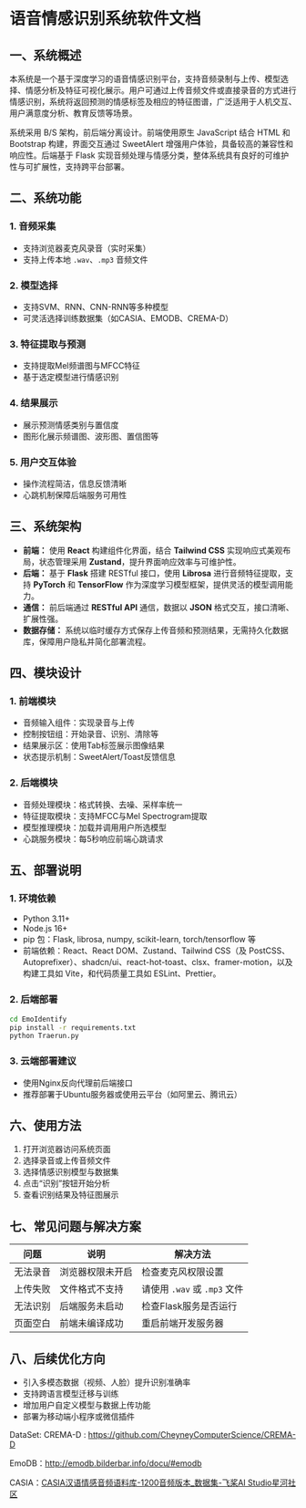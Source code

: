 # 语音情感识别系统软件文档

## 一、系统概述

本系统是一个基于深度学习的语音情感识别平台，支持音频录制与上传、模型选择、情感分析及特征可视化展示。用户可通过上传音频文件或直接录音的方式进行情感识别，系统将返回预测的情感标签及相应的特征图谱，广泛适用于人机交互、用户满意度分析、教育反馈等场景。

系统采用 B/S 架构，前后端分离设计。前端使用原生 JavaScript 结合 HTML 和 Bootstrap 构建，界面交互通过 SweetAlert 增强用户体验，具备较高的兼容性和响应性。后端基于 Flask 实现音频处理与情感分类，整体系统具有良好的可维护性与可扩展性，支持跨平台部署。

## 二、系统功能

### 1. 音频采集

- 支持浏览器麦克风录音（实时采集）
- 支持上传本地 `.wav`、`.mp3` 音频文件

### 2. 模型选择

- 支持SVM、RNN、CNN-RNN等多种模型
- 可灵活选择训练数据集（如CASIA、EMODB、CREMA-D）

### 3. 特征提取与预测

- 支持提取Mel频谱图与MFCC特征
- 基于选定模型进行情感识别

### 4. 结果展示

- 展示预测情感类别与置信度
- 图形化展示频谱图、波形图、置信图等

### 5. 用户交互体验

- 操作流程简洁，信息反馈清晰
- 心跳机制保障后端服务可用性

## 三、系统架构

- **前端：** 使用 **React** 构建组件化界面，结合 **Tailwind CSS** 实现响应式美观布局，状态管理采用 **Zustand**，提升界面响应效率与可维护性。
- **后端：** 基于 **Flask** 搭建 RESTful 接口，使用 **Librosa** 进行音频特征提取，支持 **PyTorch** 和 **TensorFlow** 作为深度学习模型框架，提供灵活的模型调用能力。
- **通信：** 前后端通过 **RESTful API** 通信，数据以 **JSON** 格式交互，接口清晰、扩展性强。
- **数据存储：** 系统以临时缓存方式保存上传音频和预测结果，无需持久化数据库，保障用户隐私并简化部署流程。

## 四、模块设计

### 1. 前端模块

- 音频输入组件：实现录音与上传
- 控制按钮组：开始录音、识别、清除等
- 结果展示区：使用Tab标签展示图像结果
- 状态提示机制：SweetAlert/Toast反馈信息

### 2. 后端模块

- 音频处理模块：格式转换、去噪、采样率统一
- 特征提取模块：支持MFCC与Mel Spectrogram提取
- 模型推理模块：加载并调用用户所选模型
- 心跳服务模块：每5秒响应前端心跳请求

## 五、部署说明

### 1. 环境依赖

- Python 3.11+
- Node.js 16+
- pip 包：Flask, librosa, numpy, scikit-learn, torch/tensorflow 等
- 前端依赖：React、React DOM、Zustand、Tailwind CSS（及 PostCSS、Autoprefixer）、shadcn/ui、react-hot-toast、clsx、framer-motion，以及构建工具如 Vite，和代码质量工具如 ESLint、Prettier。

### 2. 后端部署

```bash
cd EmoIdentify
pip install -r requirements.txt
python Traerun.py
```

### 3. 云端部署建议

- 使用Nginx反向代理前后端接口
- 推荐部署于Ubuntu服务器或使用云平台（如阿里云、腾讯云）

## 六、使用方法

1. 打开浏览器访问系统页面
2. 选择录音或上传音频文件
3. 选择情感识别模型与数据集
4. 点击“识别”按钮开始分析
5. 查看识别结果及特征图展示

## 七、常见问题与解决方案

| 问题     | 说明             | 解决方法                     |
| -------- | ---------------- | ---------------------------- |
| 无法录音 | 浏览器权限未开启 | 检查麦克风权限设置           |
| 上传失败 | 文件格式不支持   | 请使用 `.wav` 或 `.mp3` 文件 |
| 无法识别 | 后端服务未启动   | 检查Flask服务是否运行        |
| 页面空白 | 前端未编译成功   | 重启前端开发服务器           |

## 八、后续优化方向

- 引入多模态数据（视频、人脸）提升识别准确率
- 支持跨语言模型迁移与训练
- 增加用户自定义模型与数据上传功能
- 部署为移动端小程序或微信插件





DataSet:
CREMA-D : https://github.com/CheyneyComputerScience/CREMA-D

EmoDB：http://emodb.bilderbar.info/docu/#emodb

CASIA：[CASIA汉语情感音频语料库-1200音频版本_数据集-飞桨AI Studio星河社区](https://aistudio.baidu.com/datasetdetail/209512)